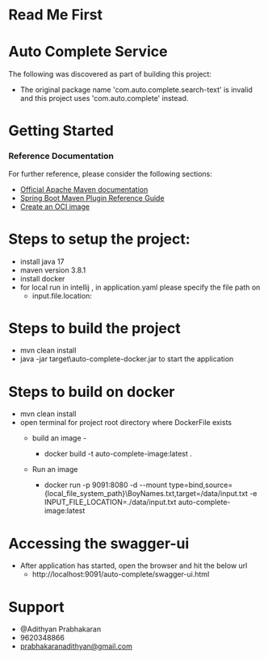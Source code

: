 # Read Me First

# Auto Complete Service

The following was discovered as part of building this project:

* The original package name 'com.auto.complete.search-text' is invalid and this project uses 'com.auto.complete' instead.

# Getting Started

### Reference Documentation
For further reference, please consider the following sections:

* [Official Apache Maven documentation](https://maven.apache.org/guides/index.html)
* [Spring Boot Maven Plugin Reference Guide](https://docs.spring.io/spring-boot/3.3.2/maven-plugin)
* [Create an OCI image](https://docs.spring.io/spring-boot/3.3.2/maven-plugin/build-image.html)

# Steps to setup the project:

* install java 17
* maven version 3.8.1
* install docker
* for local run in intellij , in application.yaml please specify the file path on
    * input.file.location:

# Steps to build the project
* mvn clean install
* java -jar target\auto-complete-docker.jar to start the application

# Steps to build on docker

* mvn clean install
* open terminal for project root directory where DockerFile exists
    * build an image -
        * docker build -t auto-complete-image:latest .

    * Run an image

        * docker run -p 9091:8080 -d --mount type=bind,source={local_file_system_path}\BoyNames.txt,target=/data/input.txt -e INPUT_FILE_LOCATION=./data/input.txt auto-complete-image:latest

# Accessing the swagger-ui
* After application has started, open the browser and hit the below url
    * http://localhost:9091/auto-complete/swagger-ui.html

# Support
- @Adithyan Prabhakaran
- 9620348866
- prabhakaranadithyan@gmail.com